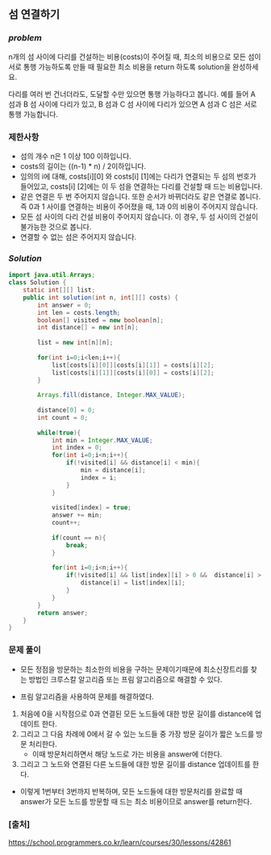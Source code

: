 ## **섬 연결하기**


### ***problem***
n개의 섬 사이에 다리를 건설하는 비용(costs)이 주어질 때, 최소의 비용으로 모든 섬이 서로 통행 가능하도록 만들 때 필요한 최소 비용을 return 하도록 solution을 완성하세요.

다리를 여러 번 건너더라도, 도달할 수만 있으면 통행 가능하다고 봅니다. 예를 들어 A 섬과 B 섬 사이에 다리가 있고, B 섬과 C 섬 사이에 다리가 있으면 A 섬과 C 섬은 서로 통행 가능합니다.


### **제한사항**
- 섬의 개수 n은 1 이상 100 이하입니다.
- costs의 길이는 ((n-1) * n) / 2이하입니다.
- 임의의 i에 대해, costs[i][0] 와 costs[i] [1]에는 다리가 연결되는 두 섬의 번호가 들어있고, costs[i] [2]에는 이 두 섬을 연결하는 다리를 건설할 때 드는 비용입니다.
- 같은 연결은 두 번 주어지지 않습니다. 또한 순서가 바뀌더라도 같은 연결로 봅니다. 즉 0과 1 사이를 연결하는 비용이 주어졌을 때, 1과 0의 비용이 주어지지 않습니다.
- 모든 섬 사이의 다리 건설 비용이 주어지지 않습니다. 이 경우, 두 섬 사이의 건설이 불가능한 것으로 봅니다.
- 연결할 수 없는 섬은 주어지지 않습니다.

### ***Solution***
``` java
import java.util.Arrays;
class Solution {
    static int[][] list;
    public int solution(int n, int[][] costs) {
        int answer = 0;
        int len = costs.length;
        boolean[] visited = new boolean[n];
        int distance[] = new int[n];
        
        list = new int[n][n];
        
        for(int i=0;i<len;i++){
            list[costs[i][0]][costs[i][1]] = costs[i][2];
            list[costs[i][1]][costs[i][0]] = costs[i][2];
        }
        
		Arrays.fill(distance, Integer.MAX_VALUE);
        
        distance[0] = 0;
        int count = 0;
        
        while(true){
            int min = Integer.MAX_VALUE;
            int index = 0;
            for(int i=0;i<n;i++){
                if(!visited[i] && distance[i] < min){
                    min = distance[i];
                    index = i;
                }
            }
            
            visited[index] = true;
            answer += min;
            count++;
            
            if(count == n){
                break;
            }
            
            for(int i=0;i<n;i++){
                if(!visited[i] && list[index][i] > 0 &&  distance[i] > list[index][i]){
                    distance[i] = list[index][i];
                }
            }
        }
        return answer;
    }
}
```
### **문제 풀이** 
- 모든 정점을 방문하는 최소한의 비용을 구하는 문제이기때문에 최소신장트리를 찾는 방법인 크루스칼 알고리즘 또는 프림 알고리즘으로 해결할 수 있다.

- 프림 알고리즘을 사용하여 문제를 해결하였다.

1. 처음에 0을 시작점으로 0과 연결된 모든 노드들에 대한 방문 길이를 distance에 업데이트 한다. 
2. 그리고 그 다음 차례에 0에서 갈 수 있는 노드들 중 가장 방문 길이가 짧은 노드를 방문 처리한다.
    - 이때 방문처리하면서 해당 노드로 가는 비용을 answer에 더한다.
3. 그리고 그 노드와 연결된 다른 노드들에 대한 방문 길이를 distance 업데이트를 한다.

- 이렇게 1번부터 3번까지 반복하며, 모든 노드들에 대한 방문처리를 완료할 때 answer가 모든 노드를 방문할 때 드는 최소 비용이므로 answer를 return한다.




### **[출처]**
https://school.programmers.co.kr/learn/courses/30/lessons/42861